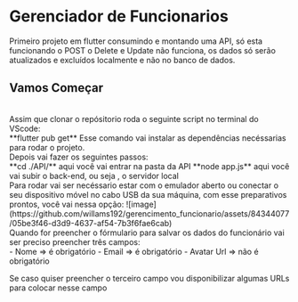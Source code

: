 # Gerenciador de Funcionarios

Primeiro projeto em flutter consumindo e montando uma API, só esta funcionando o POST o Delete e Update não funciona, os dados só serão atualizados e excluídos localmente e não no banco de dados.

## Vamos Começar
<br>
Assim que clonar o repósitorio roda o seguinte script no terminal do VScode:
<br>
**flutter pub get** Esse comando vai instalar as dependências necéssarias para rodar o projeto. 
<br>
Depois vai fazer os seguintes passos:
<br>
  **cd ./API/** aqui você vai entrar na pasta da API
  **node app.js**  aqui você vai subir o back-end, ou seja , o servidor local
<br>
Para rodar vai ser necéssario estar com o emulador aberto ou conectar o seu dispositivo móvel no cabo USB da sua máquina, com esse preparativos prontos, você vai nessa opção:
![image](https://github.com/willams192/gerencimento_funcionario/assets/84344077/05be3f46-d3d9-4637-af54-7b3f6fae6cab)
<br>
Quando for preencher o fórmulario para salvar os dados do funcionário vai ser preciso preencher três campos:
<br>
      - Nome => é obrigatório
      - Email => é obrigatório
      - Avatar Url => não é obrigatório

Se caso quiser preencher o terceiro campo vou disponibilizar algumas URLs para colocar nesse campo
